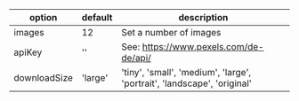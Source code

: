 | option       | default | description                                                             |
| ------------ | ------- | ----------------------------------------------------------------------- |
| images       | 12      | Set a number of images                                                  |
| apiKey       | ''      | See: https://www.pexels.com/de-de/api/                                  |
| downloadSize | 'large' | 'tiny', 'small', 'medium', 'large', 'portrait', 'landscape', 'original' |
